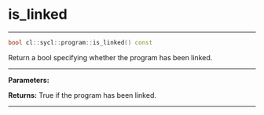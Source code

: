 # is_linked

---

```cpp
bool cl::sycl::program::is_linked() const
```


Return a bool specifying whether the program has been linked. 


---
**Parameters:**

**Returns:** True if the program has been linked. 

---
